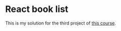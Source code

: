 # React book list
This is my solution for the third project of [this course](https://udemy.com/react-redux).
